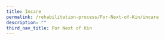 ```yaml
---
title: Incare
permalink: /rehabilitation-process/For-Next-of-Kin/incare
description: ""
third_nav_title: For Next of Kin
---
```


